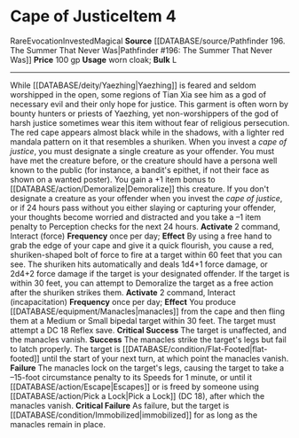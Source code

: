 ﻿---
bulk: L
id: '2682'
item_category: Worn Items
item_subcategory: Other Worn Items
level: '4'
name: Cape of Justice
price: 100 gp
rarity: Rare
school: Evocation
source: '[[DATABASE/source/Pathfinder 196. The Summer That Never Was|Pathfinder #196:
  The Summer That Never Was]]'
subcategory: wornitem
trait:
- '[[DATABASE/trait/Evocation|Evocation]]'
- '[[DATABASE/trait/Invested|Invested]]'
- '[[DATABASE/trait/Magical|Magical]]'
- '[[DATABASE/trait/Rare|Rare]]'
type: Item
usage: worn cloak

---
# Cape of Justice<span class="item-type">Item 4</span>

<span class="trait-rare item-trait">Rare</span><span class="item-trait">Evocation</span><span class="item-trait">Invested</span><span class="item-trait">Magical</span>
**Source** [[DATABASE/source/Pathfinder 196. The Summer That Never Was|Pathfinder #196: The Summer That Never Was]]
**Price** 100 gp
**Usage** worn cloak; **Bulk** L

---
While [[DATABASE/deity/Yaezhing|Yaezhing]] is feared and seldom worshipped in the open, some regions of Tian Xia see him as a god of necessary evil and their only hope for justice. This garment is often worn by bounty hunters or priests of Yaezhing, yet non-worshippers of the god of harsh justice sometimes wear this item without fear of religious persecution. The red cape appears almost black while in the shadows, with a lighter red mandala pattern on it that resembles a shuriken.
 When you invest a _cape of justice_, you must designate a single creature as your offender. You must have met the creature before, or the creature should have a persona well known to the public (for instance, a bandit's epithet, if not their face as shown on a wanted poster).
 You gain a +1 item bonus to [[DATABASE/action/Demoralize|Demoralize]] this creature. If you don't designate a creature as your offender when you invest the _cape of justice_, or if 24 hours pass without you either slaying or capturing your offender, your thoughts become worried and distracted and you take a –1 item penalty to Perception checks for the next 24 hours.
**Activate** <span class="action-icon">2</span> command, Interact (force) **Frequency** once per day; **Effect** By using a free hand to grab the edge of your cape and give it a quick flourish, you cause a red, shuriken-shaped bolt of force to fire at a target within 60 feet that you can see. The shuriken hits automatically and deals 1d4+1 force damage, or 2d4+2 force damage if the target is your designated offender. If the target is within 30 feet, you can attempt to Demoralize the target as a free action after the shuriken strikes them.
**Activate** <span class="action-icon">2</span> command, Interact (incapacitation) **Frequency** once per day; **Effect** You produce [[DATABASE/equipment/Manacles|manacles]] from the cape and then fling them at a Medium or Small bipedal target within 30 feet. The target must attempt a DC 18 Reflex save.
**Critical Success** The target is unaffected, and the manacles vanish.
**Success** The manacles strike the target's legs but fail to latch properly. The target is [[DATABASE/condition/Flat-Footed|flat-footed]] until the start of your next turn, at which point the manacles vanish.
**Failure** The manacles lock on the target's legs, causing the target to take a –15-foot circumstance penalty to its Speeds for 1 minute, or until it [[DATABASE/action/Escape|Escapes]] or is freed by someone using [[DATABASE/action/Pick a Lock|Pick a Lock]] (DC 18), after which the manacles vanish.
**Critical Failure** As failure, but the target is [[DATABASE/condition/Immobilized|immobilized]] for as long as the manacles remain in place.